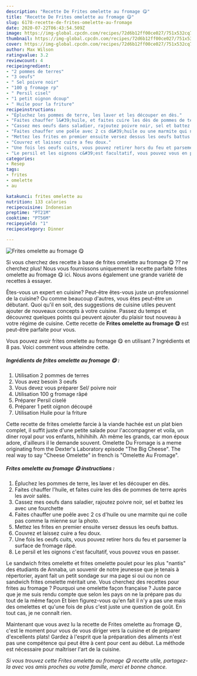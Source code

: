 ```yaml
---
description: "Recette De Frites omelette au fromage 😋"
title: "Recette De Frites omelette au fromage 😋"
slug: 6178-recette-de-frites-omelette-au-fromage
date: 2020-07-22T06:43:54.509Z
image: https://img-global.cpcdn.com/recipes/72d6b12ff00ce027/751x532cq70/frites-omelette-au-fromage-😋-photo-principale-de-la-recette.jpg
thumbnail: https://img-global.cpcdn.com/recipes/72d6b12ff00ce027/751x532cq70/frites-omelette-au-fromage-😋-photo-principale-de-la-recette.jpg
cover: https://img-global.cpcdn.com/recipes/72d6b12ff00ce027/751x532cq70/frites-omelette-au-fromage-😋-photo-principale-de-la-recette.jpg
author: Max Wilson
ratingvalue: 3.2
reviewcount: 4
recipeingredient:
- "2 pommes de terres"
- "3 oeufs"
- " Sel poivre noir"
- "100 g fromage rp"
- " Persil cisel"
- "1 petit oignon dcoup"
- " Huile pour la friture"
recipeinstructions:
- "Épluchez les pommes de terre, les laver et les découper en dès."
- "Faites chauffer l&#39;huile, et faites cuire les dès de pommes de terre après les avoir salés."
- "Cassez mes oeufs dans saladier, rajoutez poivre noir, sel et battez les avec une fourchette"
- "Faites chauffer une poêle avec 2 cs d&#39;huile ou une marmite qui ne colle pas comme la mienne sur la photo."
- "Mettez les frites en premier ensuite versez dessus les oeufs battus."
- "Couvrez et laissez cuire a feu doux."
- "Une fois les oeufs cuits, vous pouvez retirer hors du feu et parsemer la surface de fromage râpé."
- "Le persil et les oignons c&#39;est facultatif, vous pouvez vous en passer."
categories:
- Resep
tags:
- frites
- omelette
- au

katakunci: frites omelette au 
nutrition: 133 calories
recipecuisine: Indonesian
preptime: "PT21M"
cooktime: "PT56M"
recipeyield: "1"
recipecategory: Dinner

---
```



![Frites omelette au fromage 😋](https://img-global.cpcdn.com/recipes/72d6b12ff00ce027/751x532cq70/frites-omelette-au-fromage-😋-photo-principale-de-la-recette.jpg)

Si vous cherchez des recette à base de frites omelette au fromage 😋 ?? ne cherchez plus! Nous vous fournissons uniquement la recette parfaite frites omelette au fromage 😋 ici. Nous avons également une grande variété de recettes à essayer.

Êtes-vous un expert en cuisine? Peut-être êtes-vous juste un professionnel de la cuisine? Ou comme beaucoup d'autres, vous êtes peut-être un débutant. Quoi qu'il en soit, des suggestions de cuisine utiles peuvent ajouter de nouveaux concepts à votre cuisine. Passez du temps et découvrez quelques points qui peuvent ajouter du plaisir tout nouveau à votre régime de cuisine. Cette recette de <strong> Frites omelette au fromage 😋 </strong> est peut-être parfaite pour vous.

<!--inarticleads1-->

Vous pouvez avoir frites omelette au fromage 😋 en utilisant 7 Ingrédients et 8 pas. Voici comment vous atteindre cette.

##### Ingrédients de frites omelette au fromage 😋 :

1. Utilisation 2 pommes de terres
1. Vous avez besoin 3 oeufs
1. Vous devez vous préparer  Sel/ poivre noir
1. Utilisation 100 g fromage râpé
1. Préparer  Persil ciselé
1. Préparer 1 petit oignon découpé
1. Utilisation  Huile pour la friture


Cette recette de frites omelette farcie à la viande hachée est un plat bien complet, il suffit juste d&#39;une petite salade pour l&#39;accompagner et voila, un diner royal pour vos enfants, hihihihih. Ah même les grands, car mon époux adore, d&#39;ailleurs il le demande souvent. Omelette Du Fromage is a meme originating from the Dexter&#39;s Laboratory episode &#34;The Big Cheese&#34;. The real way to say &#34;Cheese Omelette&#34; in french is &#34;Omelette Au Fromage&#34;. 

<!--inarticleads2-->

##### Frites omelette au fromage 😋 instructions :

1. Épluchez les pommes de terre, les laver et les découper en dès.
1. Faites chauffer l&#39;huile, et faites cuire les dès de pommes de terre après les avoir salés.
1. Cassez mes oeufs dans saladier, rajoutez poivre noir, sel et battez les avec une fourchette
1. Faites chauffer une poêle avec 2 cs d&#39;huile ou une marmite qui ne colle pas comme la mienne sur la photo.
1. Mettez les frites en premier ensuite versez dessus les oeufs battus.
1. Couvrez et laissez cuire a feu doux.
1. Une fois les oeufs cuits, vous pouvez retirer hors du feu et parsemer la surface de fromage râpé.
1. Le persil et les oignons c&#39;est facultatif, vous pouvez vous en passer.


Le sandwich frites omelette et frites omelette poulet pour les plus &#34;nantis&#34; des étudiants de Annaba, un souvenir de notre jeunesse que je tenais à répertorier, ayant fait un petit sondage sur ma page si oui ou non ce sandwich frites omelette méritait une. Vous cherchez des recettes pour frites au fromage ? Pourquoi une omelette façon française ? Juste parce que je me suis rendu compte que selon les pays on ne la prépare pas du tout de la même façon Et bien figurez-vous qu&#39;en fait il n&#39;y a pas une mais des omelettes et qu&#39;une fois de plus c&#39;est juste une question de goût. En tout cas, je ne connaît rien. 

<!--inarticleads1-->

<p>
Maintenant que vous avez lu la recette de Frites omelette au fromage 😋, c'est le moment pour vous de vous diriger vers la cuisine et de préparer d'excellents plats! Gardez à l'esprit que la préparation des aliments n'est pas une compétence qui peut être à cent pour cent au début. La méthode est nécessaire pour maîtriser l'art de la cuisine.
</p>

<p>
<i>Si vous trouvez cette Frites omelette au fromage 😋 recette utile, partagez-la avec vos amis proches ou votre famille, merci et bonne chance.</i>
</p>
